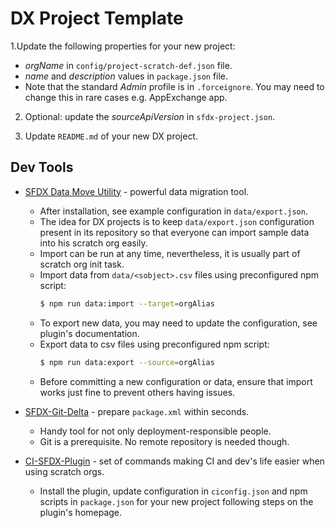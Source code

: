 # DX Project Template

1.Update the following properties for your new project: 

   * *orgName* in `config/project-scratch-def.json` file.   
   * *name* and *description* values in `package.json` file.
   * Note that the standard *Admin* profile is in `.forceignore`. You may need to change this in rare cases e.g. AppExchange app.

2. Optional: update the *sourceApiVersion* in `sfdx-project.json`.

3. Update `README.md` of your new DX project.


## Dev Tools

* [SFDX Data Move Utility](https://help.sfdmu.com/) - powerful data migration tool.
    * After installation, see example configuration in `data/export.json`.
    * The idea for DX projects is to keep `data/export.json` configuration present in its repository so that everyone can import sample data into his scratch org easily.
    * Import can be run at any time, nevertheless, it is usually part of scratch org init task.
    * Import data from `data/<sobject>.csv` files using preconfigured npm script:
        ```sh
        $ npm run data:import --target=orgAlias
        ```
    * To export new data, you may need to update the configuration, see plugin's documentation.
    * Export data to csv files using preconfigured npm script:
        ```sh
        $ npm run data:export --source=orgAlias
        ``` 
    * Before committing a new configuration or data, ensure that import works just fine to prevent others having issues.

* [SFDX-Git-Delta](https://github.com/scolladon/sfdx-git-delta) - prepare `package.xml` within seconds.
    * Handy tool for not only deployment-responsible people.
    * Git is a prerequisite. No remote repository is needed though.

* [CI-SFDX-Plugin](https://www.npmjs.com/package/ci-sfdx-plugin) - set of commands making CI and dev's life easier when using scratch orgs.
    * Install the plugin, update configuration in `ciconfig.json` and npm scripts in `package.json` for your new project following steps on the plugin's homepage.


